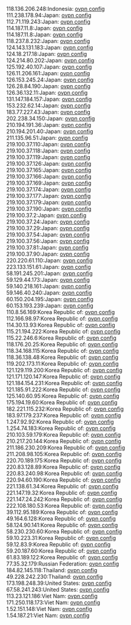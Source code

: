118.136.206.248:Indonesia: [ovpn config](vpn/118_136_206_248.ovpn)  
111.238.178.94:Japan: [ovpn config](vpn/111_238_178_94.ovpn)  
112.71.119.243:Japan: [ovpn config](vpn/112_71_119_243.ovpn)  
114.187.11.8:Japan: [ovpn config](vpn/114_187_11_8.ovpn)  
114.187.11.8:Japan: [ovpn config](vpn/114_187_11_8.ovpn)  
118.237.8.232:Japan: [ovpn config](vpn/118_237_8_232.ovpn)  
124.143.131.183:Japan: [ovpn config](vpn/124_143_131_183.ovpn)  
124.18.217.18:Japan: [ovpn config](vpn/124_18_217_18.ovpn)  
124.214.80.202:Japan: [ovpn config](vpn/124_214_80_202.ovpn)  
125.192.40.107:Japan: [ovpn config](vpn/125_192_40_107.ovpn)  
126.11.206.161:Japan: [ovpn config](vpn/126_11_206_161.ovpn)  
126.153.245.24:Japan: [ovpn config](vpn/126_153_245_24.ovpn)  
126.28.84.190:Japan: [ovpn config](vpn/126_28_84_190.ovpn)  
126.36.132.11:Japan: [ovpn config](vpn/126_36_132_11.ovpn)  
131.147.184.157:Japan: [ovpn config](vpn/131_147_184_157.ovpn)  
153.232.62.14:Japan: [ovpn config](vpn/153_232_62_14.ovpn)  
183.77.227.43:Japan: [ovpn config](vpn/183_77_227_43.ovpn)  
202.238.34.150:Japan: [ovpn config](vpn/202_238_34_150.ovpn)  
210.194.191.36:Japan: [ovpn config](vpn/210_194_191_36.ovpn)  
210.194.201.40:Japan: [ovpn config](vpn/210_194_201_40.ovpn)  
211.135.96.51:Japan: [ovpn config](vpn/211_135_96_51.ovpn)  
219.100.37.110:Japan: [ovpn config](vpn/219_100_37_110.ovpn)  
219.100.37.118:Japan: [ovpn config](vpn/219_100_37_118.ovpn)  
219.100.37.119:Japan: [ovpn config](vpn/219_100_37_119.ovpn)  
219.100.37.126:Japan: [ovpn config](vpn/219_100_37_126.ovpn)  
219.100.37.165:Japan: [ovpn config](vpn/219_100_37_165.ovpn)  
219.100.37.166:Japan: [ovpn config](vpn/219_100_37_166.ovpn)  
219.100.37.169:Japan: [ovpn config](vpn/219_100_37_169.ovpn)  
219.100.37.174:Japan: [ovpn config](vpn/219_100_37_174.ovpn)  
219.100.37.177:Japan: [ovpn config](vpn/219_100_37_177.ovpn)  
219.100.37.179:Japan: [ovpn config](vpn/219_100_37_179.ovpn)  
219.100.37.190:Japan: [ovpn config](vpn/219_100_37_190.ovpn)  
219.100.37.2:Japan: [ovpn config](vpn/219_100_37_2.ovpn)  
219.100.37.24:Japan: [ovpn config](vpn/219_100_37_24.ovpn)  
219.100.37.29:Japan: [ovpn config](vpn/219_100_37_29.ovpn)  
219.100.37.54:Japan: [ovpn config](vpn/219_100_37_54.ovpn)  
219.100.37.56:Japan: [ovpn config](vpn/219_100_37_56.ovpn)  
219.100.37.81:Japan: [ovpn config](vpn/219_100_37_81.ovpn)  
219.100.37.90:Japan: [ovpn config](vpn/219_100_37_90.ovpn)  
220.220.61.110:Japan: [ovpn config](vpn/220_220_61_110.ovpn)  
223.133.151.61:Japan: [ovpn config](vpn/223_133_151_61.ovpn)  
58.191.245.201:Japan: [ovpn config](vpn/58_191_245_201.ovpn)  
59.129.44.173:Japan: [ovpn config](vpn/59_129_44_173.ovpn)  
59.140.218.161:Japan: [ovpn config](vpn/59_140_218_161.ovpn)  
59.146.40.240:Japan: [ovpn config](vpn/59_146_40_240.ovpn)  
60.150.204.195:Japan: [ovpn config](vpn/60_150_204_195.ovpn)  
60.153.193.239:Japan: [ovpn config](vpn/60_153_193_239.ovpn)  
110.8.56.169:Korea Republic of: [ovpn config](vpn/110_8_56_169.ovpn)  
112.166.98.97:Korea Republic of: [ovpn config](vpn/112_166_98_97.ovpn)  
114.30.13.93:Korea Republic of: [ovpn config](vpn/114_30_13_93.ovpn)  
115.21.194.222:Korea Republic of: [ovpn config](vpn/115_21_194_222.ovpn)  
115.22.246.6:Korea Republic of: [ovpn config](vpn/115_22_246_6.ovpn)  
118.176.20.25:Korea Republic of: [ovpn config](vpn/118_176_20_25.ovpn)  
118.34.168.115:Korea Republic of: [ovpn config](vpn/118_34_168_115.ovpn)  
118.36.138.48:Korea Republic of: [ovpn config](vpn/118_36_138_48.ovpn)  
119.202.173.11:Korea Republic of: [ovpn config](vpn/119_202_173_11.ovpn)  
121.129.119.200:Korea Republic of: [ovpn config](vpn/121_129_119_200.ovpn)  
121.171.120.147:Korea Republic of: [ovpn config](vpn/121_171_120_147.ovpn)  
121.184.154.231:Korea Republic of: [ovpn config](vpn/121_184_154_231.ovpn)  
121.185.91.222:Korea Republic of: [ovpn config](vpn/121_185_91_222.ovpn)  
125.140.60.95:Korea Republic of: [ovpn config](vpn/125_140_60_95.ovpn)  
175.194.19.60:Korea Republic of: [ovpn config](vpn/175_194_19_60.ovpn)  
182.221.115.232:Korea Republic of: [ovpn config](vpn/182_221_115_232.ovpn)  
183.97.179.237:Korea Republic of: [ovpn config](vpn/183_97_179_237.ovpn)  
1.247.92.92:Korea Republic of: [ovpn config](vpn/1_247_92_92.ovpn)  
1.254.74.183:Korea Republic of: [ovpn config](vpn/1_254_74_183.ovpn)  
210.103.59.179:Korea Republic of: [ovpn config](vpn/210_103_59_179.ovpn)  
210.217.20.144:Korea Republic of: [ovpn config](vpn/210_217_20_144.ovpn)  
211.186.230.209:Korea Republic of: [ovpn config](vpn/211_186_230_209.ovpn)  
211.208.98.105:Korea Republic of: [ovpn config](vpn/211_208_98_105.ovpn)  
220.70.189.175:Korea Republic of: [ovpn config](vpn/220_70_189_175.ovpn)  
220.83.128.89:Korea Republic of: [ovpn config](vpn/220_83_128_89.ovpn)  
220.83.240.98:Korea Republic of: [ovpn config](vpn/220_83_240_98.ovpn)  
220.94.60.190:Korea Republic of: [ovpn config](vpn/220_94_60_190.ovpn)  
221.138.61.34:Korea Republic of: [ovpn config](vpn/221_138_61_34.ovpn)  
221.147.19.32:Korea Republic of: [ovpn config](vpn/221_147_19_32.ovpn)  
221.147.24.242:Korea Republic of: [ovpn config](vpn/221_147_24_242.ovpn)  
222.108.180.53:Korea Republic of: [ovpn config](vpn/222_108_180_53.ovpn)  
39.112.95.189:Korea Republic of: [ovpn config](vpn/39_112_95_189.ovpn)  
49.164.6.128:Korea Republic of: [ovpn config](vpn/49_164_6_128.ovpn)  
58.124.90.141:Korea Republic of: [ovpn config](vpn/58_124_90_141.ovpn)  
58.230.230.60:Korea Republic of: [ovpn config](vpn/58_230_230_60.ovpn)  
59.10.223.31:Korea Republic of: [ovpn config](vpn/59_10_223_31.ovpn)  
59.12.83.9:Korea Republic of: [ovpn config](vpn/59_12_83_9.ovpn)  
59.20.187.60:Korea Republic of: [ovpn config](vpn/59_20_187_60.ovpn)  
61.83.189.122:Korea Republic of: [ovpn config](vpn/61_83_189_122.ovpn)  
77.35.32.179:Russian Federation: [ovpn config](vpn/77_35_32_179.ovpn)  
184.82.145.118:Thailand: [ovpn config](vpn/184_82_145_118.ovpn)  
49.228.242.230:Thailand: [ovpn config](vpn/49_228_242_230.ovpn)  
173.198.248.39:United States: [ovpn config](vpn/173_198_248_39.ovpn)  
67.58.241.243:United States: [ovpn config](vpn/67_58_241_243.ovpn)  
113.23.121.186:Viet Nam: [ovpn config](vpn/113_23_121_186.ovpn)  
171.250.118.173:Viet Nam: [ovpn config](vpn/171_250_118_173.ovpn)  
1.52.151.148:Viet Nam: [ovpn config](vpn/1_52_151_148.ovpn)  
1.54.187.21:Viet Nam: [ovpn config](vpn/1_54_187_21.ovpn)  
